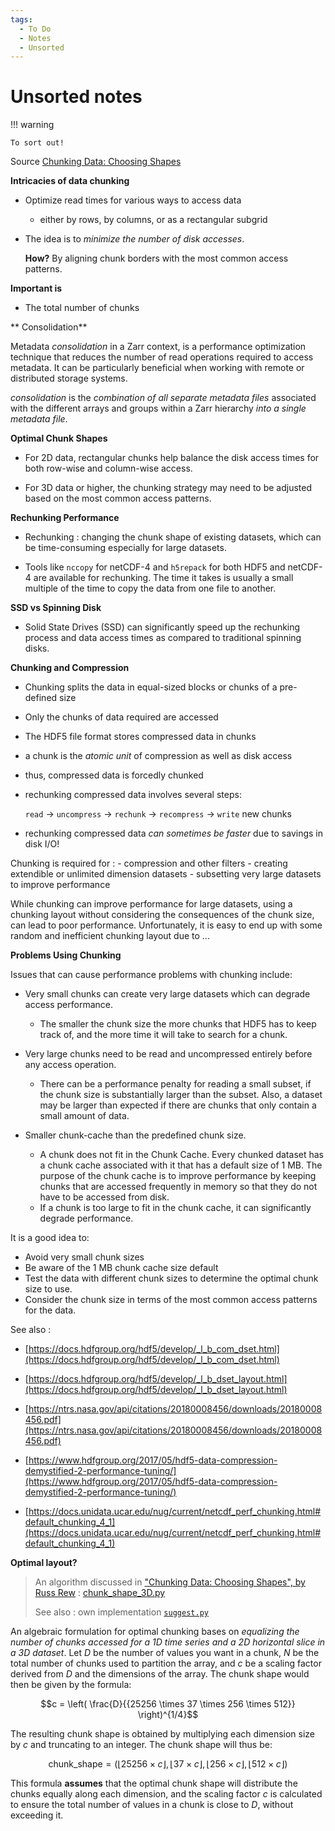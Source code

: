 ```yaml
---
tags:
  - To Do
  - Notes
  - Unsorted
---
```


# Unsorted notes

!!! warning

    To sort out!

Source [Chunking Data: Choosing Shapes][Chunking Data: Choosing Shapes]

[Chunking Data: Choosing Shapes]: https://www.unidata.ucar.edu/blogs/developer/en/entry/chunking_data_choosing_shapes

**Intricacies of data chunking**

- Optimize read times for various ways to access data
    - either by rows, by columns, or as a rectangular subgrid
- The idea is to _minimize the number of disk accesses_.
  
  **How?** By aligning chunk borders with the most common access patterns.

**Important is**

- The total number of chunks

** Consolidation**

Metadata _consolidation_ in a Zarr context,
is a performance optimization technique
that reduces the number of read operations required to access metadata.
It can be particularly beneficial when working with remote or distributed storage systems.

_consolidation_ is
the _combination of all separate metadata files_
associated with the different arrays and groups within a Zarr hierarchy
_into a single metadata file_.

**Optimal Chunk Shapes**

   - For 2D data, rectangular chunks help balance the disk access times for
     both row-wise and column-wise access.

   - For 3D data or higher, the chunking strategy may need to be adjusted based
     on the most common access patterns.

**Rechunking Performance**

   - Rechunking : changing the chunk shape of existing datasets,
     which can be time-consuming especially for large datasets.

   - Tools like `nccopy` for netCDF-4 and `h5repack` for both HDF5 and netCDF-4
     are available for rechunking. The time it takes is usually a small
     multiple of the time to copy the data from one file to another.

**SSD vs Spinning Disk**

   - Solid State Drives (SSD) can significantly speed up the rechunking process
     and data access times as compared to traditional spinning disks.

**Chunking and Compression**

- Chunking splits the data in equal-sized blocks or chunks of a pre-defined size
- Only the chunks of data required are accessed
- The HDF5 file format stores compressed data in chunks 
- a chunk is the _atomic unit_ of compression as well as disk access
- thus, compressed data is forcedly chunked
- rechunking compressed data involves several steps:

    `read` $\rightarrow$ `uncompress` $\rightarrow$ `rechunk` $\rightarrow$ `recompress` $\rightarrow$  `write` new chunks

- rechunking compressed data _can sometimes be faster_ due to savings in disk
  I/O!

Chunking is required for :
    - compression and other filters
    - creating extendible or unlimited dimension datasets
    - subsetting very large datasets to improve performance

While chunking can improve performance for large datasets,
using a chunking layout without considering the consequences of the chunk size,
can lead to poor performance.
Unfortunately,
it is easy to end up with some random and inefficient chunking layout due to ...


**Problems Using Chunking**

Issues that can cause performance problems with chunking include:

- Very small chunks can create very large datasets which can degrade access performance.

    - The smaller the chunk size the more chunks that HDF5 has to keep track of,
    and the more time it will take to search for a chunk.

- Very large chunks need to be read and uncompressed entirely before any access operation.

    - There can be a performance penalty for reading a small subset, if the chunk size is substantially larger than the subset. Also, a dataset may be larger than expected if there are chunks that only contain a small amount of data.

- Smaller chunk-cache than the predefined chunk size. 

    - A chunk does not fit in the Chunk Cache. Every chunked dataset has a chunk cache associated with it that has a default size of 1 MB. The purpose of the chunk cache is to improve performance by keeping chunks that are accessed frequently in memory so that they do not have to be accessed from disk.
    - If a chunk is too large to fit in the chunk cache, it can significantly degrade performance.

It is a good idea to:

- Avoid very small chunk sizes
- Be aware of the 1 MB chunk cache size default
- Test the data with different chunk sizes to determine the optimal chunk size to use.
- Consider the chunk size in terms of the most common access patterns for the data.

See also : 

- [https://docs.hdfgroup.org/hdf5/develop/_l_b_com_dset.html](https://docs.hdfgroup.org/hdf5/develop/_l_b_com_dset.html)

- [https://docs.hdfgroup.org/hdf5/develop/_l_b_dset_layout.html](https://docs.hdfgroup.org/hdf5/develop/_l_b_dset_layout.html)

- [https://ntrs.nasa.gov/api/citations/20180008456/downloads/20180008456.pdf](https://ntrs.nasa.gov/api/citations/20180008456/downloads/20180008456.pdf)

- [https://www.hdfgroup.org/2017/05/hdf5-data-compression-demystified-2-performance-tuning/](https://www.hdfgroup.org/2017/05/hdf5-data-compression-demystified-2-performance-tuning/)

- [https://docs.unidata.ucar.edu/nug/current/netcdf_perf_chunking.html#default_chunking_4_1](https://docs.unidata.ucar.edu/nug/current/netcdf_perf_chunking.html#default_chunking_4_1)

**Optimal layout?**

> An algorithm discussed in 
> ["Chunking Data: Choosing Shapes", by Russ
> Rew](https://www.unidata.ucar.edu/blogs/developer/en/entry/chunking_data_choosing_shapes) : 
> [chunk_shape_3D.py](https://www.unidata.ucar.edu/blog_content/data/2013/chunk_shape_3D.py)
> 
> See also : own implementation
> [`suggest.py`](https://gist.github.com/NikosAlexandris/1fbc82fd0578ce96a4d39cbffa4ed584)

An algebraic formulation for optimal chunking bases on
_equalizing the number of chunks accessed for a 1D time series and a 2D
horizontal slice in a 3D dataset_.
Let $D$ be the number of values you want in a chunk,
$N$ be the total number of chunks used to partition the array,
and $c$ be a scaling factor derived from $D$ and the dimensions of the array.
The chunk shape would then be given by the formula:

$$c = \left( \frac{D}{{25256 \times 37 \times 256 \times 512}} \right)^{1/4}$$

The resulting chunk shape is obtained by multiplying each dimension size by $c$
and truncating to an integer. The chunk shape will thus be:

$$\text{chunk\_shape} = \left( \left\lfloor 25256 \times c \right\rfloor,
\left\lfloor 37 \times c \right\rfloor, \left\lfloor 256 \times c
\right\rfloor, \left\lfloor 512 \times c \right\rfloor \right)$$

This formula **assumes** that the optimal chunk shape will distribute the chunks
equally along each dimension, and the scaling factor $c$ is calculated to
ensure the total number of values in a chunk is close to $D$, without
exceeding it.
